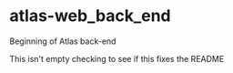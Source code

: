 # atlas-web_back_end
Beginning of Atlas back-end

This isn't empty checking to see if this fixes the README
